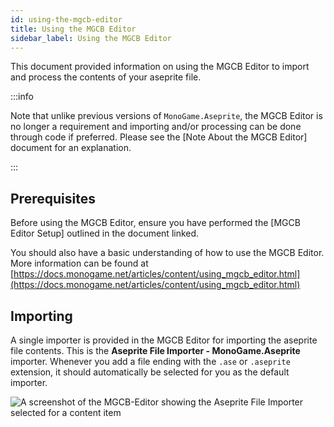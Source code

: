 ```yaml
---
id: using-the-mgcb-editor
title: Using the MGCB Editor
sidebar_label: Using the MGCB Editor
---
```


This document provided information on using the MGCB Editor to import and process the contents of your aseprite file.

:::info

Note that unlike previous versions of `MonoGame.Aseprite`, the MGCB Editor is no longer a requirement and importing and/or processing can be done through code if preferred. Please see the [Note About the MGCB Editor] document for an explanation.

:::

## Prerequisites
Before using the MGCB Editor, ensure you have performed the [MGCB Editor Setup] outlined in the document linked.

You should also have a basic understanding of how to use the MGCB Editor.  More information can be found at [https://docs.monogame.net/articles/content/using_mgcb_editor.html](https://docs.monogame.net/articles/content/using_mgcb_editor.html)

## Importing
A single importer is provided in the MGCB Editor for importing the aseprite file contents.  This is the **Aseprite File Importer - MonoGame.Aseprite** importer.  Whenever you add a file ending with the `.ase` or `.aseprite` extension, it should automatically be selected for you as the default importer.

![A screenshot of the MGCB-Editor showing the Aseprite File Importer selected for a content item](/img/docs/guides/using-the-mgcb-editor/aseprite-file-importer.png)

